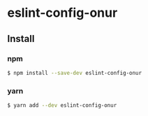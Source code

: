 # eslint-config-onur

## Install 

### npm
```sh
$ npm install --save-dev eslint-config-onur
```

### yarn 
```sh
$ yarn add --dev eslint-config-onur



